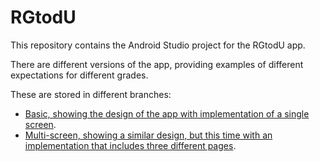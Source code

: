 # RGtodU #
This repository contains the Android Studio project for the RGtodU app.

There are different versions of the app, providing examples of different expectations for different grades.

These are stored in different branches:
- [Basic, showing the design of the app with implementation of a single screen](https://github.com/WorkAtRGU/RGtodU-2024/tree/basic).
- [Multi-screen, showing a similar design, but this time with an implementation that includes three different pages](https://github.com/WorkAtRGU/RGtodU-2024/tree/multi-screen).
